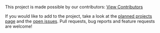 This project is made possible by our contributors: [View Contributors](../../graphs/contributors)

If you would like to add to the project, take a look at the [planned projects page](../../projects) and the [open issues](../../issues). Pull requests, bug reports and feature requests are welcome!
